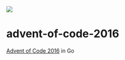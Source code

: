 ![](https://github.com/sastels/advent-of-code-2020/workflows/test/badge.svg)

# advent-of-code-2016

[Advent of Code 2016](https://adventofcode.com/2016) in Go
